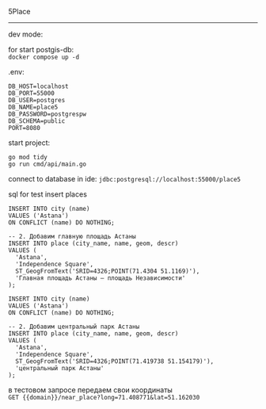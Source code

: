 5Place
***

dev mode: 

for start postgis-db:  
```docker compose up -d```

.env:  
```
DB_HOST=localhost
DB_PORT=55000
DB_USER=postgres
DB_NAME=place5
DB_PASSWORD=postgrespw
DB_SCHEMA=public
PORT=8080
```

start project:  
```
go mod tidy
go run cmd/api/main.go
```

connect to database in ide: 
```jdbc:postgresql://localhost:55000/place5```

sql for test insert places
```-- 1. Добавим центр Астаны
INSERT INTO city (name)
VALUES ('Astana')
ON CONFLICT (name) DO NOTHING;

-- 2. Добавим главную площадь Астаны
INSERT INTO place (city_name, name, geom, descr)
VALUES (
  'Astana',
  'Independence Square',
  ST_GeogFromText('SRID=4326;POINT(71.4304 51.1169)'),
  'Главная площадь Астаны — площадь Независимости'
);
```

```-- 1. Добавим центральный парк Астаны
INSERT INTO city (name)
VALUES ('Astana')
ON CONFLICT (name) DO NOTHING;

-- 2. Добавим центральный парк Астаны
INSERT INTO place (city_name, name, geom, descr)
VALUES (
  'Astana',
  'Independence Square',
  ST_GeogFromText('SRID=4326;POINT(71.419738 51.154179)'),
  'центральный парк Астаны'
);
```

в тестовом запросе передаем свои координаты  
```GET {{domain}}/near_place?long=71.408771&lat=51.162030```